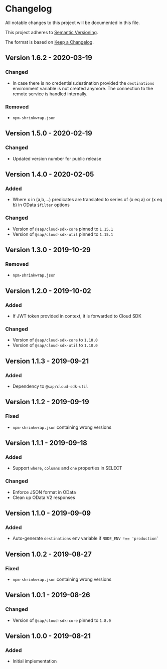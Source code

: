 # Changelog

All notable changes to this project will be documented in this file.

This project adheres to [Semantic Versioning](http://semver.org/).

The format is based on [Keep a Changelog](http://keepachangelog.com/).

## Version 1.6.2 - 2020-03-19

### Changed

- In case there is no credentials.destination provided the `destinations` environment variable is not created anymore.
  The connection to the remote service is handled internally.

### Removed

- `npm-shrinkwrap.json`

## Version 1.5.0 - 2020-02-19

### Changed

- Updated version number for public release

## Version 1.4.0 - 2020-02-05

### Added

- Where x in (a,b,...) predicates are translated to series of (x eq a) or (x eq b) in OData `$filter` options

### Changed

- Version of `@sap/cloud-sdk-core` pinned to `1.15.1`
- Version of `@sap/cloud-sdk-util` pinned to `1.15.1`

## Version 1.3.0 - 2019-10-29

### Removed

- `npm-shrinkwrap.json`

## Version 1.2.0 - 2019-10-02

### Added

- If JWT token provided in context, it is forwarded to Cloud SDK

### Changed

- Version of `@sap/cloud-sdk-core` to `1.10.0`
- Version of `@sap/cloud-sdk-util` to `1.10.0`

## Version 1.1.3 - 2019-09-21

### Added

- Dependency to `@sap/cloud-sdk-util`

## Version 1.1.2 - 2019-09-19

### Fixed

- `npm-shrinkwrap.json` containing wrong versions

## Version 1.1.1 - 2019-09-18

### Added

- Support `where`, `columns` and `one` properties in SELECT

### Changed

- Enforce JSON format in OData
- Clean up OData V2 responses

## Version 1.1.0 - 2019-09-09

### Added

- Auto-generate `destinations` env variable if `NODE_ENV !== 'production`'

## Version 1.0.2 - 2019-08-27

### Fixed

- `npm-shrinkwrap.json` containing wrong versions

## Version 1.0.1 - 2019-08-26

 ### Changed

- Version of `@sap/cloud-sdk-core` pinned to `1.8.0`

## Version 1.0.0 - 2019-08-21

### Added

- Initial implementation
